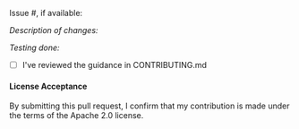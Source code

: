 Issue #, if available:

*Description of changes:*

*Testing done:*



- [ ] I've reviewed the guidance in CONTRIBUTING.md


#### License Acceptance

By submitting this pull request, I confirm that my contribution is made under the terms of the Apache 2.0 license.
